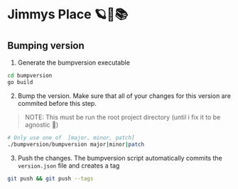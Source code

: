 #  Jimmys Place 🪐🧗📚

## Bumping version

1) Generate the bumpversion executable

```bash
cd bumpversion
go build
```

2) Bump the version. Make sure that all of your changes for this version are commited before this step.

> NOTE: This must be run the root project directory (until i fix it to be agnostic 👹)

```bash
# Only use one of  [major, minor, patch]
./bumpversion/bumpversion major|minor|patch
```

3) Push the changes.  The bumpversion script automatically commits the `version.json` file and creates a tag

```bash
git push && git push --tags
```
